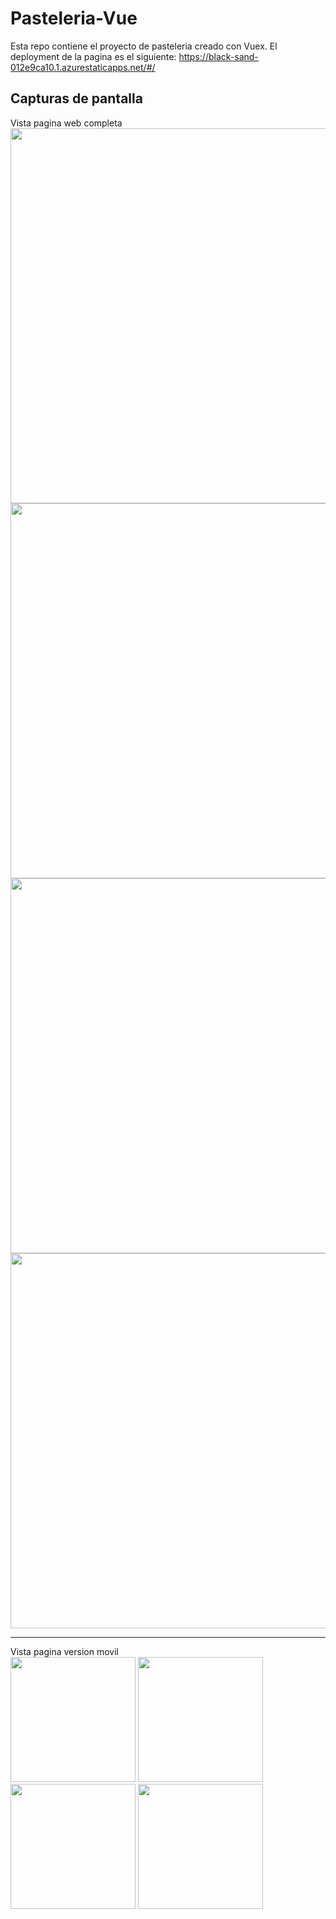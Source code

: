 # Pasteleria-Vue

Esta repo contiene el proyecto de pasteleria creado con Vuex.
El deployment de la pagina es el siguiente: https://black-sand-012e9ca10.1.azurestaticapps.net/#/

## Capturas de pantalla

Vista pagina web completa<br>
<img src="https://raw.githubusercontent.com/ErickMontesDK/FrontEnd-Vue-Vuex-Pasteleria/main/capturas/inicio.jpeg" style="width:600px">
<img src="https://raw.githubusercontent.com/ErickMontesDK/FrontEnd-Vue-Vuex-Pasteleria/main/capturas/store.jpeg" style="width:600px">
<img src="https://raw.githubusercontent.com/ErickMontesDK/FrontEnd-Vue-Vuex-Pasteleria/main/capturas/orden.jpeg" style="width:600px">
<img src="https://raw.githubusercontent.com/ErickMontesDK/FrontEnd-Vue-Vuex-Pasteleria/main/capturas/admin.jpeg" style="width:600px">
<hr>
Vista pagina version movil<br>
<img src="https://raw.githubusercontent.com/ErickMontesDK/FrontEnd-Vue-Vuex-Pasteleria/main/capturas/inicio movil.jpeg" style="width:200px">
<img src="https://raw.githubusercontent.com/ErickMontesDK/FrontEnd-Vue-Vuex-Pasteleria/main/capturas/store movil.jpeg" style="width:200px">
<img src="https://raw.githubusercontent.com/ErickMontesDK/FrontEnd-Vue-Vuex-Pasteleria/main/capturas/orden movil.jpeg" style="width:200px">
<img src="https://raw.githubusercontent.com/ErickMontesDK/FrontEnd-Vue-Vuex-Pasteleria/main/capturas/admin movil.jpeg" style="width:200px">
